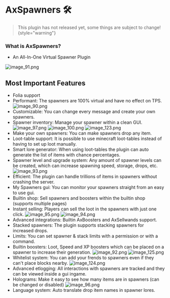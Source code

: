 # AxSpawners 🛠️

> This plugin has not released yet, some things are subject to change!
{style="warning"}

### What is AxSpawners?
- An All-In-One Virtual Spawner Plugin

![image_91.png](image_91.png)

## Most Important Features
- Folia support
- Performant: The spawners are 100% virtual and have no effect on TPS.
![image_90.png](image_90.png)
- Customizable: You can change every message and create your own spawners.
- Spawner inventory: Manage your spawner within a clean GUI.
![image_97.png](image_97.png)
![image_100.png](image_100.png)
![image_123.png](image_123.png)
- Make your own spawners: You can make spawners drop any item.
- Loot-table support: It is possible to use minecraft loot-tables instead of having to set up loot manually.
- Smart lore generator: When using loot-tables the plugin can auto generate the list of items with chance percentages.
- Spawner level and upgrade system: Any amount of spawner levels can be created, which can increase spawning speed, storage, drops, etc.
![image_93.png](image_93.png)
- Efficient: The plugin can handle trillions of items in spawners without crashing the server.
- My Spawners gui: You can monitor your spawners straight from an easy to use gui.
- Builtin shop: Sell spawners and boosters within the builtin shop (supports multiple pages)
- Instant selling: Players can sell the loot in the spawners with just one click.
![image_95.png](image_95.png)
![image_94.png](image_94.png)
- Advanced integrations: Builtin AxBoosters and AxSellwands support.
- Stacked spawners: The plugin supports stacking spawners for increased drops.
- Limits: You can set spawner & stack limits with a permission or with a command.
- Builtin boosters: Loot, Speed and XP boosters which can be placed on a spawner to increase their generation.
![image_92.png](image_92.png)
![image_125.png](image_125.png)
- Whitelist system: You can add your frends to spawners even if they can't place blocks nearby.
![image_124.png](image_124.png)
- Advanced etlogging: All interactions with spawners are tracked and they can be viewed inside a gui ingame.
- Holograms: Make it easy to see how many items are in spawners (can be changed or disabled)
![image_96.png](image_96.png)
- Language system: Auto translate drop item names in spawner lores.
